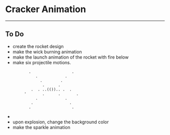# Cracker Animation
---

## To Do
- create the rocket design
- make the wick burning animation
- make the launch animation of the rocket with fire below
- make six projectile motions. 
	```
		   .                  .
	     	  .            .
	     	    .        .
		 	     .      .
		 	.  . ..(()).. .  .   
		 '	     .      .       .
	     	  .            .
	        .                .
		   .                  .		         
	```
- 
- upon explosion, change the background color
- make the sparkle animation
